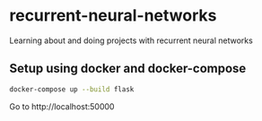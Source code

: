 # recurrent-neural-networks
Learning about and doing projects with recurrent neural networks

## Setup using docker and docker-compose

```bash
docker-compose up --build flask 
```

Go to http://localhost:50000
